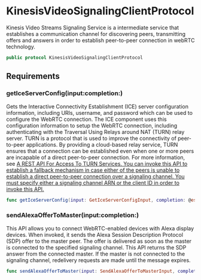 # KinesisVideoSignalingClientProtocol

Kinesis Video Streams Signaling Service is a intermediate service that establishes a
communication channel for discovering peers, transmitting offers and answers in order to
establish peer-to-peer connection in webRTC technology.

``` swift
public protocol KinesisVideoSignalingClientProtocol 
```

## Requirements

### getIceServerConfig(input:​completion:​)

Gets the Interactive Connectivity Establishment (ICE) server configuration
information, including URIs, username, and password which can be used to configure the
WebRTC connection. The ICE component uses this configuration information to setup the
WebRTC connection, including authenticating with the Traversal Using Relays around NAT
(TURN) relay server.
TURN is a protocol that is used to improve the connectivity of peer-to-peer
applications. By providing a cloud-based relay service, TURN ensures that a connection
can be established even when one or more peers are incapable of a direct peer-to-peer
connection. For more information, see <a href="https:​//tools.ietf.org/html/draft-uberti-rtcweb-turn-rest-00">A REST API For
Access To TURN Services.
You can invoke this API to establish a fallback mechanism in case either of the peers
is unable to establish a direct peer-to-peer connection over a signaling channel. You
must specify either a signaling channel ARN or the client ID in order to invoke this
API.

``` swift
func getIceServerConfig(input: GetIceServerConfigInput, completion: @escaping (ClientRuntime.SdkResult<GetIceServerConfigOutputResponse, GetIceServerConfigOutputError>) -> Void)
```

### sendAlexaOfferToMaster(input:​completion:​)

This API allows you to connect WebRTC-enabled devices with Alexa display devices. When
invoked, it sends the Alexa Session Description Protocol (SDP) offer to the master peer.
The offer is delivered as soon as the master is connected to the specified signaling
channel. This API returns the SDP answer from the connected master. If the master is not
connected to the signaling channel, redelivery requests are made until the message
expires.

``` swift
func sendAlexaOfferToMaster(input: SendAlexaOfferToMasterInput, completion: @escaping (ClientRuntime.SdkResult<SendAlexaOfferToMasterOutputResponse, SendAlexaOfferToMasterOutputError>) -> Void)
```
